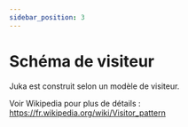 ```yaml
---
sidebar_position: 3
---
```


# Schéma de visiteur

Juka est construit selon un modèle de visiteur.

Voir Wikipedia pour plus de détails : https://fr.wikipedia.org/wiki/Visitor_pattern